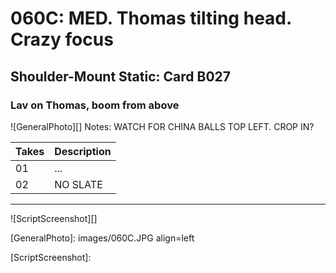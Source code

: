 # 060C: MED. Thomas tilting head. Crazy focus

## Shoulder-Mount Static: Card B027

### Lav on Thomas, boom from above

![GeneralPhoto][]
Notes: WATCH FOR CHINA BALLS TOP LEFT. CROP IN?

| Takes | Description |
|:---|:----|
| 01 | ... |
| 02 | NO SLATE |

----

![ScriptScreenshot][]


[GeneralPhoto]:  images/060C.JPG align=left

[ScriptScreenshot]: 